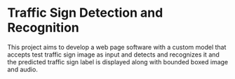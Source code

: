 # Traffic Sign Detection and Recognition
This project aims to develop a web page software with a custom model that accepts test traffic sign image as input and detects and recognizes it and the predicted traffic sign label is displayed along with bounded boxed image and audio.

